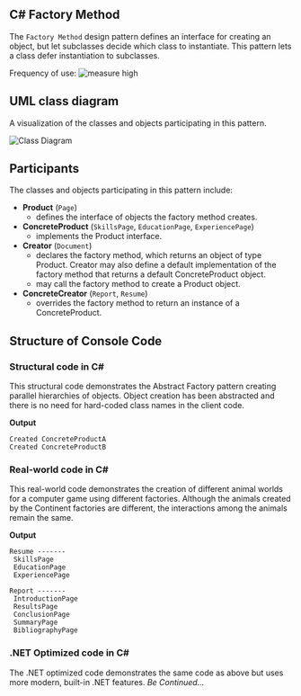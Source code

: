 ## C# Factory Method
The `Factory Method` design pattern defines an interface for creating an object, but let subclasses decide which class to instantiate. This pattern lets a class defer instantiation to subclasses.

Frequency of use:  ![measure](https://www.dofactory.com/img/patterns/use-high.jpg)  high
## UML class diagram
A visualization of the classes and objects participating in this pattern.

![Class Diagram](https://www.dofactory.com/img/diagrams/net/factory.png)

## 	Participants
The classes and objects participating in this pattern include:

- **Product** (`Page`)
	- defines the interface of objects the factory method creates.
- **ConcreteProduct** (`SkillsPage`, `EducationPage`, `ExperiencePage`)
	- implements the Product interface.
- **Creator** (`Document`)
	- declares the factory method, which returns an object of type Product. Creator may also define a default implementation of the factory method that returns a default ConcreteProduct object.
	- may call the factory method to create a Product object.
- **ConcreteCreator** (`Report`, `Resume`)
	- overrides the factory method to return an instance of a ConcreteProduct.

## Structure of Console Code
### Structural code in C#
This structural code demonstrates the Abstract Factory pattern creating parallel hierarchies of objects. Object creation has been abstracted and there is no need for hard-coded class names in the client code.

**Output**
```
Created ConcreteProductA
Created ConcreteProductB
```
### Real-world code in C#
This real-world code demonstrates the creation of different animal worlds for a computer game using different factories. Although the animals created by the Continent factories are different, the interactions among the animals remain the same.

**Output**
```
Resume -------
 SkillsPage
 EducationPage
 ExperiencePage

Report -------
 IntroductionPage
 ResultsPage
 ConclusionPage
 SummaryPage
 BibliographyPage
```
### .NET Optimized code in C#
The .NET optimized code demonstrates the same code as above but uses more modern, built-in .NET features.
*Be Continued...*
		  
